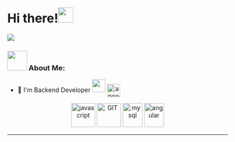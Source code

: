 # Hi there!<img src="https://github.com/TheDudeThatCode/TheDudeThatCode/blob/master/Assets/Hi.gif" width="35" />

![](https://camo.githubusercontent.com/992babdffd8c74a1502de375fbdf7e4d54773242/68747470733a2f2f6d656469612e67697068792e636f6d2f6d656469612f53576f536b4e36447854737a71494b4571762f67697068792e676966)

### <img src="https://github.com/TheDudeThatCode/TheDudeThatCode/blob/master/Assets/Developer.gif" width="45" /> About Me:
- 🏦 I'm Backend Developer
      <img src="https://media.giphy.com/media/WUlplcMpOCEmTGBtBW/giphy.gif" width="30">
      <a align="center" href="https://www.linkedin.com/in/anderson-santos-864420224/" target="blank"><img align="center" src="https://cdn.jsdelivr.net/npm/simple-icons@3.0.1/icons/linkedin.svg" color="blue" alt="apoorvtyagi" height="30" width="30" /></a>&nbsp;


<p align="center">
      <img src="https://www.vectorlogo.zone/logos/javascript/javascript-icon.svg" alt="javascript" width="55" height="55"/>
      <img src="https://www.vectorlogo.zone/logos/git-scm/git-scm-icon.svg" alt="GIT" width="55" height="55"/> 
      <img src="https://www.vectorlogo.zone/logos/mysql/mysql-icon.svg" alt="mysql" width="45" height="55"/>
      <img src="https://www.vectorlogo.zone/logos/angular/angular-icon.svg" alt="angular" width="45" height="55"/>
</p>

---
